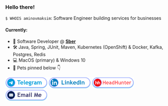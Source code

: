 ### Hello there!

`$ WHOIS aminovmaksim`: Software Engineer building services for businesses

#### Currently:
 - 💼 Software Developer @ [**Sber**](https://sber.ru/)
 - 🛠 Java, Spring, JUnit, Maven, Kubernetes (OpenShift) & Docker, Kafka, Postgres, Redis
 - 💻 MacOS (primary) & Windows 10
 - 🐾 Pets pinned below 👇

[<img src="./static/Telegram.png" width="132" height="36">](https://t.me/jdev3301)
[<img src="./static/LinkedIn.png" width="132" height="36">](https://www.linkedin.com/in/aminovmaksim)
[<img src="./static/HeadHunter.png" width="132" height="36">](https://hh.ru/resume/4f733f06ff05aba88b0039ed1f6b796f6e6d66)
[<img src="./static/Email.png" width="132" height="36">](mailto:aminovmaksim@gmail.com)
